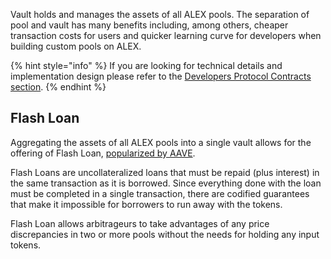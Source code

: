 Vault holds and manages the assets of all ALEX pools. The separation of pool and vault has many benefits including, among others, cheaper transaction costs for users and quicker learning curve for developers when building custom pools on ALEX.

{% hint style="info" %}
If you are looking for technical details and implementation design please refer to the [Developers Protocol Contracts section](../developers/protocol-contracts#vault-amm-vault-v2-01.clar).
{% endhint %}

## Flash Loan

Aggregating the assets of all ALEX pools into a single vault allows for the offering of Flash Loan, [popularized by AAVE](https://aave.com/flash-loans/).

Flash Loans are uncollateralized loans that must be repaid (plus interest) in the same transaction as it is borrowed. Since everything done with the loan must be completed in a single transaction, there are codified guarantees that make it impossible for borrowers to run away with the tokens.

Flash Loan allows arbitrageurs to take advantages of any price discrepancies in two or more pools without the needs for holding any input tokens.

